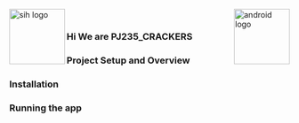 <p align="center">

<a href="https://www.sih.gov.in/" target="_blank"><img align= "left" src="https://www.sih.gov.in/img1/SMART-INDIA-HACKATHON-2020.png" height="100" alt="sih logo"/></a>


<a href="https://developer.android.com/studio/intro">
<img align="right" src="https://www.gstatic.com/devrel-devsite/prod/va2f579f943e40687d02fe75a771878e054c901286ea550f8e49c5efb402dac68/android/images/lockup.svg" height= "100" alt="android logo"/></a>
<br/>
</p>

### Hi We are PJ235_CRACKERS
### Project Setup and Overview 
### Installation
### Running the app

